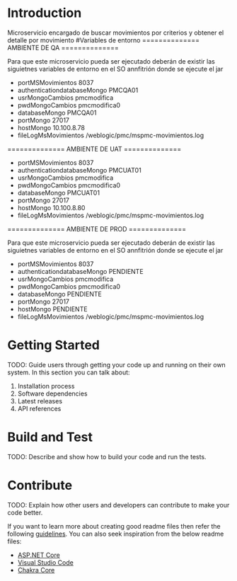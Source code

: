 # Introduction 
Microservicio encargado de buscar movimientos por criterios y obtener el detalle por movimiento 
#Variables de entorno
============== AMBIENTE DE QA ==============

Para que este microservicio pueda ser ejecutado deberán de existir las siguietnes variables de entorno en el SO annfitrión donde se ejecute el jar
- portMSMovimientos 8037
- authenticationdatabaseMongo PMCQA01
- usrMongoCambios pmcmodifica
- pwdMongoCambios pmcmodifica0
- databaseMongo PMCQA01
- portMongo 27017
- hostMongo 10.100.8.78
- fileLogMsMovimientos /weblogic/pmc/mspmc-movimientos.log

============== AMBIENTE DE UAT ==============
- portMSMovimientos 8037
- authenticationdatabaseMongo PMCUAT01
- usrMongoCambios pmcmodifica
- pwdMongoCambios pmcmodifica0
- databaseMongo PMCUAT01
- portMongo 27017
- hostMongo 10.100.8.80
- fileLogMsMovimientos /weblogic/pmc/mspmc-movimientos.log

============== AMBIENTE DE PROD ==============

Para que este microservicio pueda ser ejecutado deberán de existir las siguietnes variables de entorno en el SO annfitrión donde se ejecute el jar
- portMSMovimientos 8037
- authenticationdatabaseMongo PENDIENTE
- usrMongoCambios pmcmodifica
- pwdMongoCambios pmcmodifica0
- databaseMongo PENDIENTE
- portMongo 27017
- hostMongo PENDIENTE
- fileLogMsMovimientos /weblogic/pmc/mspmc-movimientos.log


# Getting Started
TODO: Guide users through getting your code up and running on their own system. In this section you can talk about:
1.	Installation process
2.	Software dependencies
3.	Latest releases
4.	API references

# Build and Test
TODO: Describe and show how to build your code and run the tests. 

# Contribute
TODO: Explain how other users and developers can contribute to make your code better. 

If you want to learn more about creating good readme files then refer the following [guidelines](https://docs.microsoft.com/en-us/azure/devops/repos/git/create-a-readme?view=azure-devops). You can also seek inspiration from the below readme files:
- [ASP.NET Core](https://github.com/aspnet/Home)
- [Visual Studio Code](https://github.com/Microsoft/vscode)
- [Chakra Core](https://github.com/Microsoft/ChakraCore)


